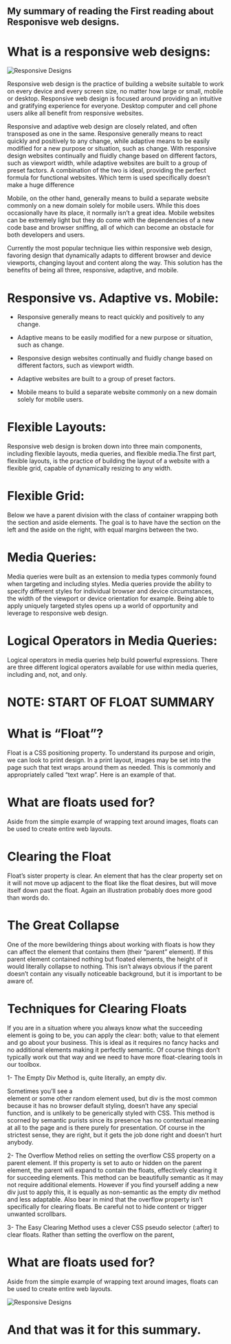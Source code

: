 ## My summary of reading the First reading about Responisve web designs.


# What is a responsive web designs:

![Responsive Designs](https://miro.medium.com/max/1838/0*DORfVSb5PrhdBet7.)

Responsive web design is the practice of building a website suitable to work on every device and every screen size, no matter how large or small, mobile or desktop. Responsive web design is focused around providing an intuitive and gratifying experience for everyone. Desktop computer and cell phone users alike all benefit from responsive websites.

Responsive and adaptive web design are closely related, and often transposed as one in the same. Responsive generally means to react quickly and positively to any change, while adaptive means to be easily modified for a new purpose or situation, such as change. With responsive design websites continually and fluidly change based on different factors, such as viewport width, while adaptive websites are built to a group of preset factors. A combination of the two is ideal, providing the perfect formula for functional websites. Which term is used specifically doesn’t make a huge difference

Mobile, on the other hand, generally means to build a separate website commonly on a new domain solely for mobile users. While this does occasionally have its place, it normally isn’t a great idea. Mobile websites can be extremely light but they do come with the dependencies of a new code base and browser sniffing, all of which can become an obstacle for both developers and users.

Currently the most popular technique lies within responsive web design, favoring design that dynamically adapts to different browser and device viewports, changing layout and content along the way. This solution has the benefits of being all three, responsive, adaptive, and mobile.

# Responsive vs. Adaptive vs. Mobile:
* Responsive generally means to react quickly and positively to any change.

* Adaptive means to be easily modified for a new purpose or situation, such as change.

* Responsive design websites continually and fluidly change based on different factors, such as viewport width.

* Adaptive websites are built to a group of preset factors.

* Mobile means to build a separate website commonly on a new domain solely for mobile users.

# Flexible Layouts:

Responsive web design is broken down into three main components, including flexible layouts, media queries, and flexible media.The first part, flexible layouts, is the practice of building the layout of a website with a flexible grid, capable of dynamically resizing to any width.


# Flexible Grid:
Below we have a parent division with the class of container wrapping both the section and aside elements. The goal is to have have the section on the left and the aside on the right, with equal margins between the two.

# Media Queries:
Media queries were built as an extension to media types commonly found when targeting and including styles. Media queries provide the ability to specify different styles for individual browser and device circumstances, the width of the viewport or device orientation for example. Being able to apply uniquely targeted styles opens up a world of opportunity and leverage to responsive web design.

# Logical Operators in Media Queries:
Logical operators in media queries help build powerful expressions. There are three different logical operators available for use within media queries, including and, not, and only.

# NOTE: START OF FLOAT SUMMARY

# What is “Float”?
Float is a CSS positioning property. To understand its purpose and origin, we can look to print design. In a print layout, images may be set into the page such that text wraps around them as needed. This is commonly and appropriately called “text wrap”. Here is an example of that.


# What are floats used for?
Aside from the simple example of wrapping text around images, floats can be used to create entire web layouts.

# Clearing the Float
Float’s sister property is clear. An element that has the clear property set on it will not move up adjacent to the float like the float desires, but will move itself down past the float. Again an illustration probably does more good than words do.

# The Great Collapse
One of the more bewildering things about working with floats is how they can affect the element that contains them (their “parent” element). If this parent element contained nothing but floated elements, the height of it would literally collapse to nothing. This isn’t always obvious if the parent doesn’t contain any visually noticeable background, but it is important to be aware of.

# Techniques for Clearing Floats
If you are in a situation where you always know what the succeeding element is going to be, you can apply the clear: both; value to that element and go about your business. This is ideal as it requires no fancy hacks and no additional elements making it perfectly semantic. Of course things don’t typically work out that way and we need to have more float-clearing tools in our toolbox.

1- The Empty Div Method is, quite literally, an empty div. <div style="clear: both;"></div> Sometimes you’ll see a <br> element or some other random element used, but div is the most common because it has no browser default styling, doesn’t have any special function, and is unlikely to be generically styled with CSS. This method is scorned by semantic purists since its presence has no contextual meaning at all to the page and is there purely for presentation. Of course in the strictest sense, they are right, but it gets the job done right and doesn’t hurt anybody.


2- The Overflow Method relies on setting the overflow CSS property on a parent element. If this property is set to auto or hidden on the parent element, the parent will expand to contain the floats, effectively clearing it for succeeding elements. This method can be beautifully semantic as it may not require additional elements. However if you find yourself adding a new div just to apply this, it is equally as non-semantic as the empty div method and less adaptable. Also bear in mind that the overflow property isn’t specifically for clearing floats. Be careful not to hide content or trigger unwanted scrollbars.


3- The Easy Clearing Method uses a clever CSS pseudo selector (:after) to clear floats. Rather than setting the overflow on the parent,

# What are floats used for?
Aside from the simple example of wrapping text around images, floats can be used to create entire web layouts.

![Responsive Designs](https://encrypted-tbn0.gstatic.com/images?q=tbn:ANd9GcRNY4LAO1jkWpuf5V7yVWWY8Xr4fEWSf8LKrQ&usqp=CAU.)

# And that was it for this summary.